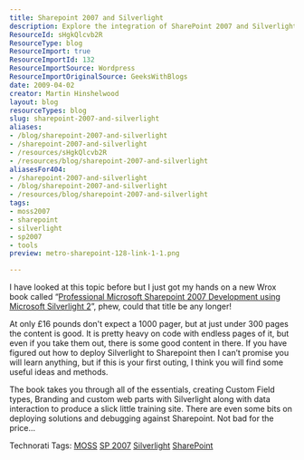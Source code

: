 ```yaml
---
title: Sharepoint 2007 and Silverlight
description: Explore the integration of SharePoint 2007 and Silverlight with insights from a practical guide. Perfect for beginners seeking to enhance their development skills!
ResourceId: sHgkQlcvb2R
ResourceType: blog
ResourceImport: true
ResourceImportId: 132
ResourceImportSource: Wordpress
ResourceImportOriginalSource: GeeksWithBlogs
date: 2009-04-02
creator: Martin Hinshelwood
layout: blog
resourceTypes: blog
slug: sharepoint-2007-and-silverlight
aliases:
- /blog/sharepoint-2007-and-silverlight
- /sharepoint-2007-and-silverlight
- /resources/sHgkQlcvb2R
- /resources/blog/sharepoint-2007-and-silverlight
aliasesFor404:
- /sharepoint-2007-and-silverlight
- /blog/sharepoint-2007-and-silverlight
- /resources/blog/sharepoint-2007-and-silverlight
tags:
- moss2007
- sharepoint
- silverlight
- sp2007
- tools
preview: metro-sharepoint-128-link-1-1.png

---
```

I have looked at this topic before but I just got my hands on a new Wrox book called “[Professional Microsoft Sharepoint 2007 Development using Microsoft Silverlight 2](http://www.amazon.co.uk/gp/product/0470434007?ie=UTF8&tag=marthinssblog-21&linkCode=as2&camp=1634&creative=19450&creativeASIN=0470434007)”, phew, could that title be any longer!

At only £16 pounds don't expect a 1000 pager, but at just under 300 pages the content is good. It is pretty heavy on code with endless pages of it, but even if you take them out, there is some good content in there. If you have figured out how to deploy Silverlight to Sharepoint then I can’t promise you will learn anything, but if this is your first outing, I think you will find some useful ideas and methods.

The book takes you through all of the essentials, creating Custom Field types, Branding and custom web parts with Silverlight along with data interaction to produce a slick little training site. There are even some bits on deploying solutions and debugging against Sharepoint. Not bad for the price…

Technorati Tags: [MOSS](http://technorati.com/tags/MOSS) [SP 2007](http://technorati.com/tags/SP+2007) [Silverlight](http://technorati.com/tags/Silverlight) [SharePoint](http://technorati.com/tags/SharePoint)
